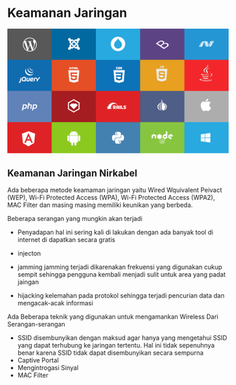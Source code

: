 # Keamanan Jaringan

![image](gambar.png)

## Keamanan Jaringan Nirkabel
  
  Ada beberapa metode keamaman jaringan yaitu Wired Wquivalent Peivact (WEP), Wi-Fi Protected Access (WPA), 
Wi-Fi Protected Access (WPA2), MAC Filter dan masing masing memiliki keunikan yang berbeda.

Beberapa serangan yang mungkin akan terjadi

- Penyadapan
 hal ini sering kali di lakukan dengan ada banyak tool di internet di dapatkan secara gratis 

- injecton
- jamming
jamming terjadi dikarenakan frekuensi yang digunakan cukup sempit sehingga pengguna kembali menjadi sulit untuk area yang padat jaingan
- hijacking
kelemahan pada protokol sehingga terjadi pencurian data dan mengacak-acak informasi

Ada Beberapa teknik yang digunakan untuk mengamankan Wireless Dari Serangan-serangan
- SSID disembunyikan dengan maksud agar hanya yang mengetahui SSID yang dapat terhubung ke jaringan tertentu. Hal ini tidak sepenuhnya benar karena SSID tidak dapat disembunyikan secara sempurna
- Captive Portal
- Mengintrogasi Sinyal
- MAC Filter
